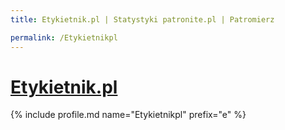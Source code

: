 ```yaml
---
title: Etykietnik.pl | Statystyki patronite.pl | Patromierz

permalink: /Etykietnikpl
---
```


# [Etykietnik.pl](https://patronite.pl/Etykietnikpl)

{% include profile.md name="Etykietnikpl" prefix="e" %}
